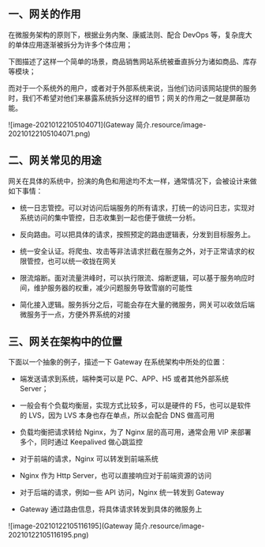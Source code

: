## 一、网关的作用

在微服务架构的原则下，根据业务内聚、康威法则、配合 DevOps 等，复杂庞大的单体应用逐渐被拆分为许多个体应用；

下图描述了这样一个简单的场景，商品销售网站系统被垂直拆分为诸如商品、库存等模块；

而对于一个系统外的用户，或者对于外部系统来说，当他们访问该网站提供的服务时，我们不希望对他们来暴露系统拆分这样的细节；网关的作用之一就是屏蔽功能。

![image-20210122105104071](Gateway 简介.resource/image-20210122105104071.png)

## 二、网关常见的用途

网关在具体的系统中，扮演的角色和用途均不太一样，通常情况下，会被设计来做如下事情：

- 统一日志管控。可以对访问后端服务的所有请求，打统一的访问日志，实现对系统访问的集中管控，日志收集到一起也便于做统一分析。

- 反向路由。可以把具体的请求，按照预定的路由逻辑表，分发到目标服务上。

- 统一安全认证。将爬虫、攻击等非法请求拦截在服务之外，对于正常请求的权限管控，也可以统一收拢在网关

- 限流熔断。面对流量洪峰时，可以执行限流、熔断逻辑，可以基于服务响应时间，维护服务器的权重，减少问题服务导致雪崩的可能性

- 简化接入逻辑。服务拆分之后，可能会存在大量的微服务，网关可以收敛后端微服务于一点，方便外界系统的对接

## 三、网关在架构中的位置

下面以一个抽象的例子，描述一下 Gateway 在系统架构中所处的位置：

- 端发送请求到系统，端种类可以是 PC、APP、H5 或者其他外部系统 Server；

- 一般会有个负载均衡层，实现方式比较多，可以是硬件的 F5，也可以是软件的 LVS，因为 LVS 本身也存在单点，所以会配合 DNS 做高可用

- 负载均衡把请求转给 Nginx，为了 Nginx 层的高可用，通常会用 VIP 来部署多个，同时通过 Keepalived 做心跳监控

- 对于前端的请求，Nginx 可以转发到前端系统

- Nginx 作为 Http Server，也可以直接响应对于前端资源的访问

- 对于后端的请求，例如一些 API 访问，Nginx 统一转发到 Gateway

- Gateway 通过路由信息，将具体请求转发到具体的微服务上

![image-20210122105116195](Gateway 简介.resource/image-20210122105116195.png)



 